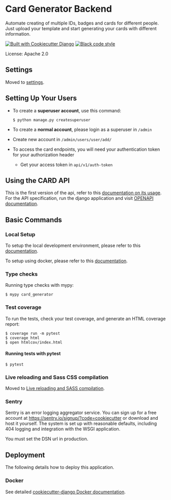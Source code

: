 # Card Generator Backend

Automate creating of multiple IDs, badges and cards for different people. Just upload your template and start generating your cards with different information.


[![Built with Cookiecutter Django](https://img.shields.io/badge/built%20with-Cookiecutter%20Django-ff69b4.svg?logo=cookiecutter)](https://github.com/cookiecutter/cookiecutter-django/)
[![Black code style](https://img.shields.io/badge/code%20style-black-000000.svg)](https://github.com/ambv/black)

License: Apache 2.0

## Settings

Moved to [settings](http://cookiecutter-django.readthedocs.io/en/latest/settings.html).

## Setting Up Your Users

-   To create a **superuser account**, use this command:

        $ python manage.py createsuperuser

-   To create a **normal account**, please login as a superuser in `/admin`
  - Create new account in `/admin/users/user/add/`
- To access the card endpoints, you will need your authentication token for your authorization header
  - Get your access token in `api/v1/auth-token`

## Using the CARD API
This is the first version of the api, refer to this [documentation on its usage](card_generator/api/v1/cards/README.md).
For the API specification, run the django application and visit [OPENAPI documentation](http://localhost:8000/api/docs).

## Basic Commands

### Local Setup
To setup the local development environment, please refer to this [documentation](https://cookiecutter-django.readthedocs.io/en/latest/developing-locally.html).

To setup using docker, please refer to this [documentation](https://cookiecutter-django.readthedocs.io/en/latest/developing-locally-docker.html).


### Type checks

Running type checks with mypy:

    $ mypy card_generator

### Test coverage

To run the tests, check your test coverage, and generate an HTML coverage report:

    $ coverage run -m pytest
    $ coverage html
    $ open htmlcov/index.html

#### Running tests with pytest

    $ pytest

### Live reloading and Sass CSS compilation

Moved to [Live reloading and SASS compilation](https://cookiecutter-django.readthedocs.io/en/latest/developing-locally.html#sass-compilation-live-reloading).

### Sentry

Sentry is an error logging aggregator service. You can sign up for a free account at <https://sentry.io/signup/?code=cookiecutter> or download and host it yourself.
The system is set up with reasonable defaults, including 404 logging and integration with the WSGI application.

You must set the DSN url in production.

## Deployment

The following details how to deploy this application.

### Docker

See detailed [cookiecutter-django Docker documentation](http://cookiecutter-django.readthedocs.io/en/latest/deployment-with-docker.html).
